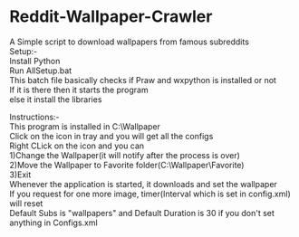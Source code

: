 # Reddit-Wallpaper-Crawler
A Simple script to download wallpapers from famous  subreddits  
Setup:-  
Install Python  
Run AllSetup.bat  
This batch file basically checks if Praw and wxpython is installed or not   
If it is there then it starts the program   
else it install the libraries  
  
Instructions:-  
This program is installed in C:\Wallpaper  
Click on the icon in tray and you will get all the configs  
Right CLick on the icon and you can  
	1)Change the Wallpaper(it will notify after the process is over)  
	2)Move the Wallpaper to Favorite folder(C:\Wallpaper\Favorite)  
	3)Exit  
Whenever the application is started, it downloads and set the wallpaper  
If you request for one more image, timer(Interval which is set in config.xml) will reset  
Default Subs is "wallpapers" and Default Duration is 30 if you don't set anything in Configs.xml  
